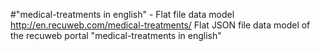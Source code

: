 #"medical-treatments in english" - Flat file data model
http://en.recuweb.com/medical-treatments/
Flat JSON file data model of the recuweb portal "medical-treatments in english"
